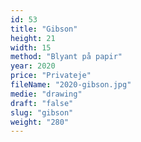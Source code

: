 ```yaml
---
id: 53
title: "Gibson"
height: 21
width: 15
method: "Blyant på papir"
year: 2020
price: "Privateje"
fileName: "2020-gibson.jpg"
medie: "drawing"
draft: "false"
slug: "gibson"
weight: "280"
---
```

